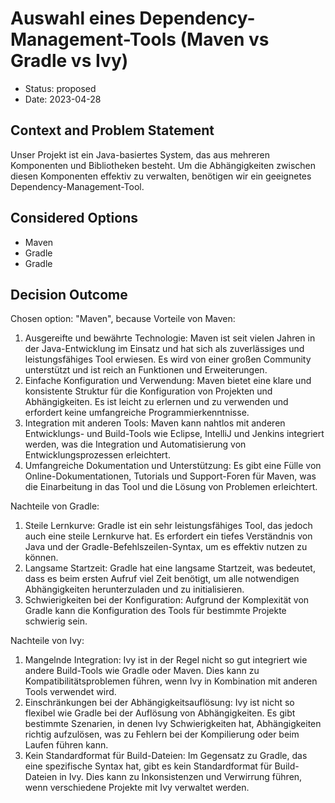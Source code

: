 # Auswahl eines Dependency-Management-Tools (Maven vs Gradle vs Ivy)

* Status: proposed
* Date: 2023-04-28

## Context and Problem Statement

Unser Projekt ist ein Java-basiertes System, das aus mehreren Komponenten und Bibliotheken besteht. Um die Abhängigkeiten zwischen diesen Komponenten effektiv zu verwalten, benötigen wir ein geeignetes Dependency-Management-Tool.

## Considered Options

* Maven
* Gradle
* Gradle

## Decision Outcome

Chosen option: "Maven", because Vorteile von Maven:
1. Ausgereifte und bewährte Technologie: Maven ist seit vielen Jahren in der Java-Entwicklung im Einsatz und hat sich als zuverlässiges und leistungsfähiges Tool erwiesen. Es wird von einer großen Community unterstützt und ist reich an Funktionen und Erweiterungen.
2. Einfache Konfiguration und Verwendung: Maven bietet eine klare und konsistente Struktur für die Konfiguration von Projekten und Abhängigkeiten. Es ist leicht zu erlernen und zu verwenden und erfordert keine umfangreiche Programmierkenntnisse.
3. Integration mit anderen Tools: Maven kann nahtlos mit anderen Entwicklungs- und Build-Tools wie Eclipse, IntelliJ und Jenkins integriert werden, was die Integration und Automatisierung von Entwicklungsprozessen erleichtert.
4. Umfangreiche Dokumentation und Unterstützung: Es gibt eine Fülle von Online-Dokumentationen, Tutorials und Support-Foren für Maven, was die Einarbeitung in das Tool und die Lösung von Problemen erleichtert.

Nachteile von Gradle:
1. Steile Lernkurve: Gradle ist ein sehr leistungsfähiges Tool, das jedoch auch eine steile Lernkurve hat. Es erfordert ein tiefes Verständnis von Java und der Gradle-Befehlszeilen-Syntax, um es effektiv nutzen zu können.
2. Langsame Startzeit: Gradle hat eine langsame Startzeit, was bedeutet, dass es beim ersten Aufruf viel Zeit benötigt, um alle notwendigen Abhängigkeiten herunterzuladen und zu initialisieren.
3. Schwierigkeiten bei der Konfiguration: Aufgrund der Komplexität von Gradle kann die Konfiguration des Tools für bestimmte Projekte schwierig sein.

Nachteile von Ivy:
1. Mangelnde Integration: Ivy ist in der Regel nicht so gut integriert wie andere Build-Tools wie Gradle oder Maven. Dies kann zu Kompatibilitätsproblemen führen, wenn Ivy in Kombination mit anderen Tools verwendet wird.
2. Einschränkungen bei der Abhängigkeitsauflösung: Ivy ist nicht so flexibel wie Gradle bei der Auflösung von Abhängigkeiten. Es gibt bestimmte Szenarien, in denen Ivy Schwierigkeiten hat, Abhängigkeiten richtig aufzulösen, was zu Fehlern bei der Kompilierung oder beim Laufen führen kann.
3. Kein Standardformat für Build-Dateien: Im Gegensatz zu Gradle, das eine spezifische Syntax hat, gibt es kein Standardformat für Build-Dateien in Ivy. Dies kann zu Inkonsistenzen und Verwirrung führen, wenn verschiedene Projekte mit Ivy verwaltet werden.
